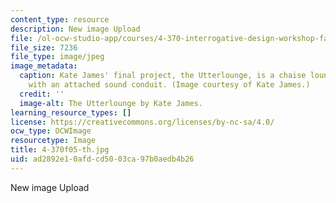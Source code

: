 ```yaml
---
content_type: resource
description: New image Upload
file: /ol-ocw-studio-app/courses/4-370-interrogative-design-workshop-fall-2005/ad2892e10afdcd5003ca97b0aedb4b26_4-370f05-th.jpg
file_size: 7236
file_type: image/jpeg
image_metadata:
  caption: Kate James' final project, the Utterlounge, is a chaise lounge designed
    with an attached sound conduit. (Image courtesy of Kate James.)
  credit: ''
  image-alt: The Utterlounge by Kate James.
learning_resource_types: []
license: https://creativecommons.org/licenses/by-nc-sa/4.0/
ocw_type: OCWImage
resourcetype: Image
title: 4-370f05-th.jpg
uid: ad2892e1-0afd-cd50-03ca-97b0aedb4b26
---
```

New image Upload